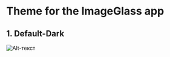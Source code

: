 # <b>Theme for the ImageGlass app</b>

## 1. Default-Dark
![Alt-текст]([https://avatars1.githubusercontent.com/u/5384215?v=3&s=460](https://github.com/Mosqovlu/Default-Dark/blob/main/preview.jpg?raw=true) "Орк")

